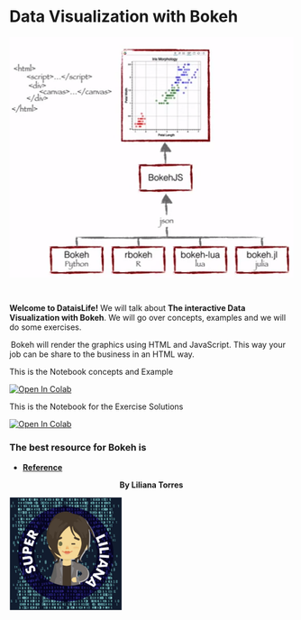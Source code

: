 #             Data Visualization with Bokeh

<img alt="Women Who Code WWC Talk." align="center" src="images/Bokeh_Intro.png">

&nbsp;

**Welcome to DataisLife!**  We will talk about  **The interactive Data Visualization with Bokeh**. We will go over  concepts, examples and we will do some exercises. 

 Bokeh will render the graphics using HTML and JavaScript. This way your job can be share to the business in an HTML way.



This is the Notebook concepts and Example

[![Open In Colab](https://colab.research.google.com/assets/colab-badge.svg)](https://colab.research.google.com/drive/1kt7RuNAeCExhCOJXJ-U5wqn2QINwOuXM?usp=sharing)



This is the Notebook for the Exercise Solutions

[![Open In Colab](https://colab.research.google.com/assets/colab-badge.svg)](https://colab.research.google.com/drive/1vigjFYvAEdGtqLU3km0HawL_qTM2Ka7m?usp=sharing)




### The best resource for Bokeh is 

 *  [**Reference**](https://docs.bokeh.org/en/2.0.2/)



<P align="center"> <strong>By Liliana Torres</strong></p>

<img alt="Image Lili" align="center" height=200, with=100, src="images/Lili_new.JPG">

  																																						



&nbsp;